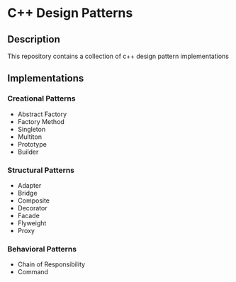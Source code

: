 # C++ Design Patterns
## Description
This repository contains a collection of c++ design pattern implementations
## Implementations

### Creational Patterns
* Abstract Factory
* Factory Method
* Singleton
* Multiton
* Prototype
* Builder
### Structural Patterns
* Adapter
* Bridge
* Composite
* Decorator
* Facade
* Flyweight
* Proxy
### Behavioral Patterns
* Chain of Responsibility
* Command